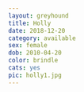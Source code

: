 ```yaml
---
layout: greyhound
title: Holly
date: 2018-12-20
category: available
sex: female
dob: 2010-04-20
color: brindle
cats: yes
pic: holly1.jpg
---
```



